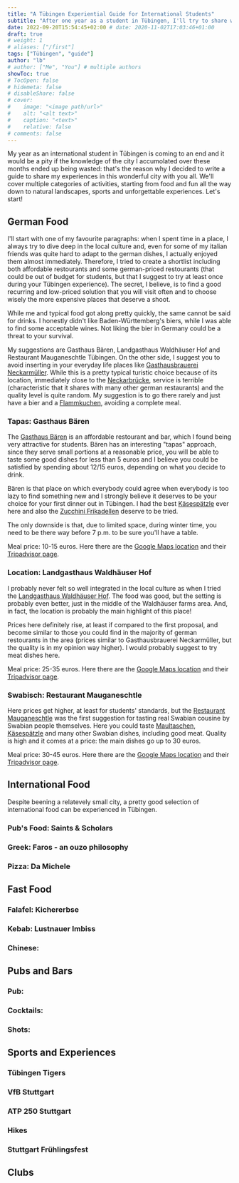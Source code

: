 ```yaml
---
title: "A Tübingen Experiential Guide for International Students"
subtitle: "After one year as a student in Tübingen, I'll try to share with you all the city knowledge I gained!"
date: 2022-09-20T15:54:45+02:00 # date: 2020-11-02T17:03:46+01:00
draft: true
# weight: 1
# aliases: ["/first"]
tags: ["Tübingen", "guide"]
author: "lb"
# author: ["Me", "You"] # multiple authors
showToc: true
# TocOpen: false
# hidemeta: false
# disableShare: false
# cover:
#    image: "<image path/url>"
#    alt: "<alt text>"
#    caption: "<text>"
#    relative: false
# comments: false
---
```

My year as an international student in Tübingen is coming to an end and it would be a pity if the knowledge of the city I accumolated over these months ended up being wasted: that's the reason why I decided to write a guide to share my experiences in this wonderful city with you all. We'll cover multiple categories of activities, starting from food and fun all the way down to natural landscapes, sports and unforgettable experiences. Let's start!

## German Food

I'll start with one of my favourite paragraphs: when I spent time in a place, I always try to dive deep in the local culture and, even for some of my italian friends was quite hard to adapt to the german dishes, I actually enjoyed them almost immediately.
Therefore, I tried to create a shortlist including both affordable restourants and some german-priced restourants (that could be out of budget for students, but that I suggest to try at least once during your Tübingen experience). The secret, I believe, is to find a good recurring and low-priced solution that you will visit often and to choose wisely the more expensive places that deserve a shoot. 

While me and typical food got along pretty quickly, the same cannot be said for drinks. I honestly didn't like Baden-Württemberg's biers, while I was able to find some acceptable wines. Not liking the bier in Germany could be a threat to your survival.

My suggestions are Gasthaus Bären, Landgasthaus Waldhäuser Hof and Restaurant Mauganeschtle Tübingen.
On the other side, I suggest you to avoid inserting in your everyday life places like [Gasthausbrauerei Neckarmüller](https://goo.gl/maps/uvpkuUCNMAGziHhU8). While this is a pretty typical turistic choice because of its location, immediately close to the [Neckarbrücke](https://goo.gl/maps/32r1Vc31LEdxCxgF6), service is terrible (characteristic that it shares with many other german restaurants) and the quality level is quite random. My suggestion is to go there rarely and just have a bier and a [Flammkuchen](https://en.wikipedia.org/wiki/Flammekueche), avoiding a complete meal.

### Tapas: Gasthaus Bären

The [Gasthaus Bären](https://www.instagram.com/gasthaus_baeren/) is an affordable restourant and bar, which I found being very attractive for students. Bären has an interesting "tapas" approach, since they serve small portions at a reasonable price, you will be able to taste some good dishes for less than 5 euros and I believe you could be satisfied by spending about 12/15 euros, depending on what you decide to drink.

Bären is that place on which everybody could agree when everybody is too lazy to find something new and I strongly believe it deserves to be your choice for your first dinner out in Tübingen. I had the best [Käsespätzle](https://en.wikipedia.org/wiki/K%C3%A4sesp%C3%A4tzle) ever here and also the [Zucchini Frikadellen](https://duckduckgo.com/?q=Zucchini+Frikadellen&t=newext&iax=images&ia=images) deserve to be tried.

The only downside is that, due to limited space, during winter time, you need to be there way before 7 p.m. to be sure you'll have a table.

Meal price: 10-15 euros. Here there are the [Google Maps location](https://goo.gl/maps/LfJeg6sqC5q5hTrM7) and their [Tripadvisor page](https://www.tripadvisor.it/Restaurant_Review-g198539-d10125512-Reviews-Gasthaus_Baren-Tubingen_Baden_Wurttemberg.html).

### Location: Landgasthaus Waldhäuser Hof

I probably never felt so well integrated in the local culture as when I tried the [Landgasthaus Waldhäuser Hof](https://waldhaeuser-hof.de/). The food was good, but the setting is probably even better, just in the middle of the Waldhäuser farms area. And, in fact, the location is probably the main highlight of this place!

Prices here definitely rise, at least if compared to the first proposal, and become similar to those you could find in the majority of german restourants in the area (prices similar to Gasthausbrauerei Neckarmüller, but the quality is in my opinion way higher). I would probably suggest to try meat dishes here.

Meal price: 25-35 euros. Here there are the [Google Maps location](https://g.page/WaldhaeuserHof?share) and their [Tripadvisor page](https://www.tripadvisor.de/Restaurant_Review-g198539-d21141085-Reviews-Waldhauser_Hof-Tubingen_Baden_Wurttemberg.html).

### Swabisch: Restaurant Mauganeschtle

Here prices get higher, at least for students' standards, but the [Restaurant Mauganeschtle](https://www.mauganeschtle.de/) was the first suggestion for tasting real Swabian cousine by Swabian people themselves. Here you could taste [Maultaschen](https://en.wikipedia.org/wiki/Maultasche), [Käsespätzle](https://en.wikipedia.org/wiki/K%C3%A4sesp%C3%A4tzle) and many other Swabian dishes, including good meat. Quality is high and it comes at a price: the main dishes go up to 30 euros.

Meal price: 30-45 euros. Here there are the [Google Maps location](https://g.page/mauganeschtle?share) and their [Tripadvisor page](https://www.tripadvisor.de/Restaurant_Review-g198539-d1344207-Reviews-Mauganeschtle-Tubingen_Baden_Wurttemberg.html).


## International Food

Despite beening a relatevely small city, a pretty good selection of international food can be experienced in Tübingen. 

### Pub's Food: Saints & Scholars


### Greek: Faros - an ouzo philosophy


### Pizza: Da Michele


## Fast Food


### Falafel: Kichererbse


### Kebab: Lustnauer Imbiss


### Chinese: 


## Pubs and Bars

### Pub: 

### Cocktails: 

### Shots: 


## Sports and Experiences

### Tübingen Tigers

### VfB Stuttgart

### ATP 250 Stuttgart

### Hikes

### Stuttgart Frühlingsfest




## Clubs

### 

### 